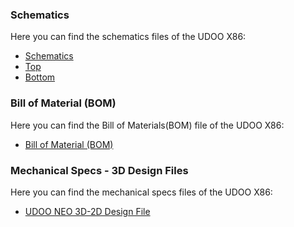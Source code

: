 ### Schematics

Here you can find the schematics files of the UDOO X86:
* [Schematics](https://udoo.org/download/files/UDOO_NEO/schematics/UDOO_NEO_schematics.pdf)
* [Top](https://udoo.org/download/files/UDOO_NEO/schematics/UDOO_NEO_top_P0A69D10.pdf)
* [Bottom](https://udoo.org/download/files/UDOO_NEO/schematics/UDOO_NEO_bottom_P0A69D20.pdf)

### Bill of Material (BOM)

Here you can find the Bill of Materials(BOM) file of the UDOO X86:
* [Bill of Material (BOM)](https://udoo.org/download/files/UDOO_NEO/schematics/BOM_UDOO_NEO.xls)

### Mechanical Specs - 3D Design Files

Here you can find the mechanical specs files of the UDOO X86:
* [UDOO NEO 3D-2D Design File](https://udoo.org/download/files/UDOO_NEO/mechanical_specs/UDOO_Neo_3D_2D_models.zip)

